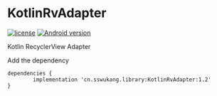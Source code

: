 # KotlinRvAdapter
[![license](https://img.shields.io/github/license/mashape/apistatus.svg?style=social)](http://www.mit.edu/)
[![Android version](https://img.shields.io/badge/API-14%2B-green.svg)](https://developer.android.com/reference/classes)

Kotlin RecyclerView Adapter

Add the dependency

	dependencies {
	        implementation 'cn.sswukang.library:KotlinRvAdapter:1.2'
	}
